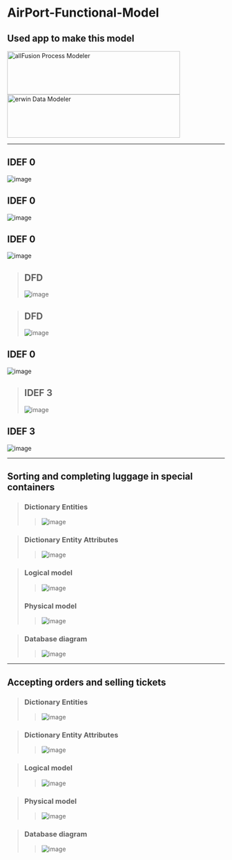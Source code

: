 # AirPort-Functional-Model

## Used app to make this model
<img src="https://user-images.githubusercontent.com/80168982/169329320-e39bb7b6-ca89-4309-8d9c-0abdd51ec36d.png" align="left" height="100" width="400" alt="allFusion Process Modeler">
<img src="https://user-images.githubusercontent.com/80168982/169328808-9c84c5eb-c703-4402-acdc-f6f2232e8f88.png" height="100" width="400" alt="erwin Data Modeler" >

---
## IDEF 0
![image](https://user-images.githubusercontent.com/80168982/166938877-2b372be9-d33c-49e0-ba26-65bd60805b19.png)

## IDEF 0
![image](https://user-images.githubusercontent.com/80168982/166939112-94b5a9ff-6c78-43dd-94cb-23557a9adfff.png)

## IDEF 0
![image](https://user-images.githubusercontent.com/80168982/167289483-12866be5-288a-4657-839d-1ca5e79ad6de.png)

>## DFD
>![image](https://user-images.githubusercontent.com/80168982/167289317-26c93cf1-4c0e-44bb-ad95-48d65a1f706b.png)

>## DFD
>![image](https://user-images.githubusercontent.com/80168982/167287616-3972dc7e-f9ce-4c57-ab8c-4d7c5b98e590.png)

## IDEF 0
![image](https://user-images.githubusercontent.com/80168982/167290426-cd30bf10-f015-4207-84a1-f01d79301e12.png)

>## IDEF 3
>![image](https://user-images.githubusercontent.com/80168982/168009016-2fdeb999-dcd1-490b-b1d5-6a1acb8dc46c.png)

## IDEF 3
![image](https://user-images.githubusercontent.com/80168982/168738666-2c495dd5-0cd9-4f59-90ee-d59bc58afe5e.png)

---
## Sorting and completing luggage in special containers
>### Dictionary Entities
>>![image](https://user-images.githubusercontent.com/80168982/169301683-48735240-c6e3-40db-9cb3-32971cc03ae3.png)

>### Dictionary Entity Attributes
>>![image](https://user-images.githubusercontent.com/80168982/169301885-e0cfcaa7-d2e0-4c10-a589-d65c4bfeb7fa.png)

>### Logical model
>>![image](https://user-images.githubusercontent.com/80168982/169318946-b426050a-0ca9-41ed-b808-5033171a47eb.png)
>### Physical model
>>![image](https://user-images.githubusercontent.com/80168982/169318710-4ac86083-923b-467a-8c04-87398891d433.png)

>### Database diagram
>>![image](https://user-images.githubusercontent.com/80168982/169328503-5b7353f3-cfe9-408f-b380-a8be4993e0fe.png)

---
## Accepting orders and selling tickets
>### Dictionary Entities
>>![image](https://user-images.githubusercontent.com/80168982/169637862-6f7cc888-610d-4e93-94fc-3c39591fbfbd.png)

>### Dictionary Entity Attributes
>>![image](https://user-images.githubusercontent.com/80168982/169637885-e1908ff3-fa5e-4189-80ec-833e08c87722.png)

>### Logical model
>>![image](https://user-images.githubusercontent.com/80168982/169637951-b8a819ed-b531-4eaa-abce-aa28d427b950.png)

>### Physical model
>>![image](https://user-images.githubusercontent.com/80168982/169637971-6fb9e560-f0bc-4ff3-9b7c-28142ad385ae.png)

>### Database diagram
>>![image](https://user-images.githubusercontent.com/80168982/169638117-f5c4db1e-0c5e-4191-8f82-31557a75bec1.png)


